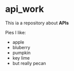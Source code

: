 # api_work

This ia a repository about **APIs**

Pies I like:
* apple
* bluberry
* pumpkin
* key lime
* but really pecan